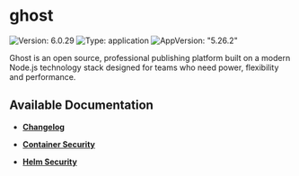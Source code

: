 # ghost

![Version: 6.0.29](https://img.shields.io/badge/Version-6.0.29-informational?style=flat-square) ![Type: application](https://img.shields.io/badge/Type-application-informational?style=flat-square) ![AppVersion: "5.26.2"](https://img.shields.io/badge/AppVersion-"5.26.2"-informational?style=flat-square)

Ghost is an open source, professional publishing platform built on a modern Node.js technology stack designed for teams who need power, flexibility and performance.

## Available Documentation

- [**Changelog**](CHANGELOG)

- [**Container Security**](container-security)

- [**Helm Security**](helm-security)

